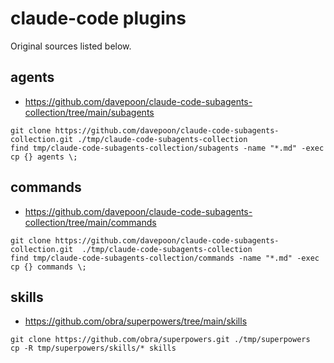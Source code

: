 # claude-code plugins

Original sources listed below.

## agents

- https://github.com/davepoon/claude-code-subagents-collection/tree/main/subagents

```
git clone https://github.com/davepoon/claude-code-subagents-collection.git ./tmp/claude-code-subagents-collection
find tmp/claude-code-subagents-collection/subagents -name "*.md" -exec cp {} agents \;
```

## commands

- https://github.com/davepoon/claude-code-subagents-collection/tree/main/commands

```
git clone https://github.com/davepoon/claude-code-subagents-collection.git  ./tmp/claude-code-subagents-collection
find tmp/claude-code-subagents-collection/commands -name "*.md" -exec cp {} commands \;
```

## skills

- https://github.com/obra/superpowers/tree/main/skills

```
git clone https://github.com/obra/superpowers.git ./tmp/superpowers
cp -R tmp/superpowers/skills/* skills
```
